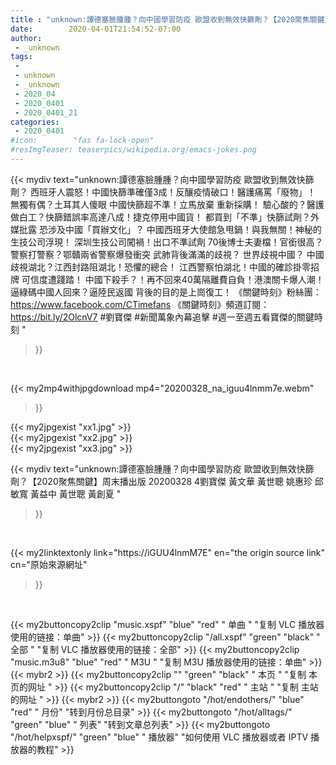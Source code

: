 ```yaml
---
title : "unknown:譚德塞臉腫腫？向中國學習防疫 歐盟收到無效快篩劑？【2020聚焦關鍵】周末播出版 20200328 4劉寶傑 黃文華 黃世聰 姚惠珍 邱敏寬 黃益中 黃世聰 黃創夏 "
date:        2020-04-01T21:54:52-07:00
author:
 - _unknown
tags:
 - 
 - unknown
 - _unknown
 - 2020_04
 - 2020_0401
 - 2020_0401_21
categories:
 - 2020_0401
#icon:        "fas fa-lock-open"
#resImgTeaser: teaserpics/wikipedia.org/emacs-jokes.png
---
```







{{< mydiv text="unknown:譚德塞臉腫腫？向中國學習防疫 歐盟收到無效快篩劑？ 西班牙人震怒！中國快篩準確僅3成！反釀疫情破口！醫護痛罵「廢物」！ 無獨有偶？土耳其人傻眼 中國快篩超不準！立馬放棄 重新採購！ 驗心酸的？醫護做白工？快篩錯誤率高達八成！捷克停用中國貨！  都買到「不準」快篩試劑？外媒批露 恐涉及中國「買辦文化」？ 中國西班牙大使館急甩鍋！與我無關！神秘的生技公司浮現！ 深圳生技公司闖禍！出口不準試劑 70後博士夫妻檔！官銜很高？  警察打警察？鄂贛兩省警察爆發衝突 武肺背後滿滿的歧視？ 世界歧視中國？ 中國歧視湖北？江西封路阻湖北！恐懼的總合！ 江西警察怕湖北！中國的確診掛零招牌 可信度遭踐踏！  中國下殺手？！再不回來40萬隔離費自負！港澳關卡爆人潮！ 逼綠碼中國人回來？逼陸民返國 背後的目的是上崗復工！  《關鍵時刻》粉絲團：https://www.facebook.com/CTimefans 《關鍵時刻》頻道訂閱：https://bit.ly/2OlcnV7  #劉寶傑 #新聞萬象內幕追擊 #週一至週五看寶傑的關鍵時刻 "
>}}
<br>


{{< my2mp4withjpgdownload mp4="20200328_na_iguu4lnmm7e.webm"
>}}

{{< my2jpgexist "xx1.jpg" >}}<br>
{{< my2jpgexist "xx2.jpg" >}}<br>
{{< my2jpgexist "xx3.jpg" >}}<br>



{{< mydiv text="unknown:譚德塞臉腫腫？向中國學習防疫 歐盟收到無效快篩劑？【2020聚焦關鍵】周末播出版 20200328 4劉寶傑 黃文華 黃世聰 姚惠珍 邱敏寬 黃益中 黃世聰 黃創夏 "
>}}
<br>

{{< my2linktextonly link="https://iGUU4lnmM7E"
en="the origin source link" cn="原始來源網址"
>}}


<br>


{{< my2buttoncopy2clip "music.xspf"        "blue"   "red"    " 单曲 "  "复制 VLC 播放器使用的链接：单曲" >}} {{< my2buttoncopy2clip "/all.xspf"         "green"  "black"  " 全部 "  "复制 VLC 播放器使用的链接：全部" >}} {{< my2buttoncopy2clip "music.m3u8"        "blue"   "red"    " M3U  "    "复制 M3U 播放器使用的链接：单曲" >}} {{< mybr2 >}} {{< my2buttoncopy2clip ""                  "green"  "black"  " 本页 "    "复制 本页的网址 " >}} {{< my2buttoncopy2clip "/"                 "black"  "red"    " 主站 "    "复制 主站的网址 " >}} {{< mybr2 >}} {{< my2buttongoto      "/hot/endothers/"   "blue"   "red"    " 月份"   "转到月份总目录" >}} {{< my2buttongoto      "/hot/alltags/"     "green"  "blue"   " 列表"   "转到文章总列表" >}} {{< my2buttongoto      "/hot/helpxspf/"    "green"  "blue"   " 播放器" "如何使用 VLC 播放器或者 IPTV 播放器的教程" >}} 
